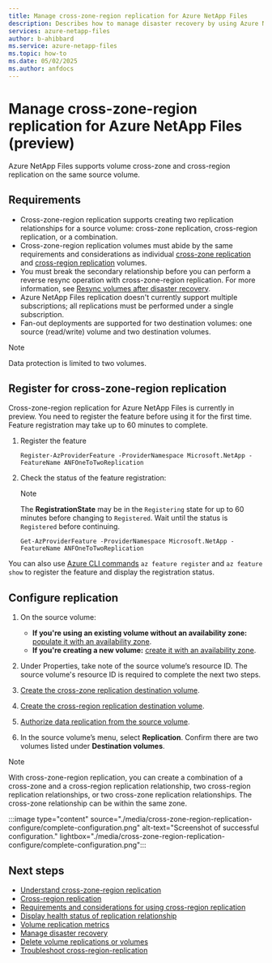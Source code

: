 ```yaml
---
title: Manage cross-zone-region replication for Azure NetApp Files
description: Describes how to manage disaster recovery by using Azure NetApp Files cross-zone-region replication.
services: azure-netapp-files
author: b-ahibbard
ms.service: azure-netapp-files
ms.topic: how-to
ms.date: 05/02/2025
ms.author: anfdocs 
---
```

# Manage cross-zone-region replication for Azure NetApp Files (preview)

Azure NetApp Files supports volume cross-zone and cross-region replication on the same source volume. 

## Requirements 

- Cross-zone-region replication supports creating two replication relationships for a source volume: cross-zone replication, cross-region replication, or a combination.  
- Cross-zone-region replication volumes must abide by the same requirements and considerations as individual [cross-zone replication](cross-zone-replication-requirements-considerations.md) and [cross-region replication](cross-region-replication-requirements-considerations.md) volumes.  
- You must break the secondary relationship before you can perform a reverse resync operation with cross-zone-region replication. For more information, see [Resync volumes after disaster recovery](cross-region-replication-manage-disaster-recovery.md#resync-replication).
- Azure NetApp Files replication doesn't currently support multiple subscriptions; all replications must be performed under a single subscription.
- Fan-out deployments are supported for two destination volumes: one source (read/write) volume and two destination volumes. 

>[!NOTE]
>Data protection is limited to two volumes.

## Register for cross-zone-region replication 

Cross-zone-region replication for Azure NetApp Files is currently in preview. You need to register the feature before using it for the first time. Feature registration may take up to 60 minutes to complete.

1. Register the feature

    ```azurepowershell-interactive
    Register-AzProviderFeature -ProviderNamespace Microsoft.NetApp -FeatureName ANFOneToTwoReplication
    ```

2. Check the status of the feature registration: 

    > [!NOTE]
    > The **RegistrationState** may be in the `Registering` state for up to 60 minutes before changing to `Registered`. Wait until the status is `Registered` before continuing.

    ```azurepowershell-interactive
    Get-AzProviderFeature -ProviderNamespace Microsoft.NetApp -FeatureName ANFOneToTwoReplication
    ```
You can also use [Azure CLI commands](/cli/azure/feature) `az feature register` and `az feature show` to register the feature and display the registration status. 

## Configure replication

1. On the source volume: 
    - **If you're using an existing volume without an availability zone:** [populate it with an availability zone](manage-availability-zone-volume-placement.md#populate-an-existing-volume-with-availability-zone-information).
    - **If you're creating a new volume:** [create it with an availability zone](manage-availability-zone-volume-placement.md#create-a-volume-with-an-availability-zone). 

1. Under Properties, take note of the source volume’s resource ID. The source volume's resource ID is required to complete the next two steps. 
1. [Create the cross-zone replication destination volume](create-cross-zone-replication.md#create-the-data-replication-volume-in-another-availability-zone-of-the-same-region). 
1. [Create the cross-region replication destination volume](cross-region-replication-create-peering.md#create-the-data-replication-volume-the-destination-volume).   
1. [Authorize data replication from the source volume](cross-region-replication-create-peering.md#authorize-replication-from-the-source-volume).  
1. In the source volume’s menu, select **Replication**. Confirm there are two volumes listed under **Destination volumes**. 

>[!NOTE]
>With cross-zone-region replication, you can create a combination of a cross-zone and a cross-region replication relationship, two cross-region replication relationships, or two cross-zone replication relationships. The cross-zone relationship can be within the same zone.

:::image type="content" source="./media/cross-zone-region-replication-configure/complete-configuration.png" alt-text="Screenshot of successful configuration." lightbox="./media/cross-zone-region-replication-configure/complete-configuration.png":::


## Next steps 

* [Understand cross-zone-region replication](cross-zone-region-replication.md)
* [Cross-region replication](cross-region-replication-introduction.md)
* [Requirements and considerations for using cross-region replication](cross-region-replication-requirements-considerations.md)
* [Display health status of replication relationship](cross-region-replication-display-health-status.md)
* [Volume replication metrics](azure-netapp-files-metrics.md#replication)
* [Manage disaster recovery](cross-region-replication-manage-disaster-recovery.md)
* [Delete volume replications or volumes](cross-region-replication-delete.md)
* [Troubleshoot cross-region-replication](troubleshoot-cross-region-replication.md)